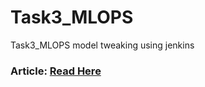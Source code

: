 # Task3_MLOPS
Task3_MLOPS model tweaking using jenkins

### Article: [Read Here](https://medium.com/@mohitsingh.it5/mlops-task3-93a3323c04bf)
